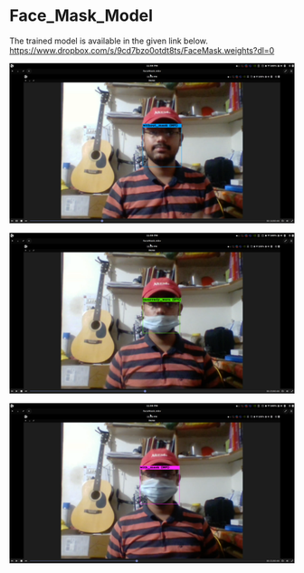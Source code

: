 # Face_Mask_Model

The trained model is available in the given link below.
https://www.dropbox.com/s/9cd7bzo0otdt8ts/FaceMask.weights?dl=0

![](https://raw.githubusercontent.com/Prasanna-icefire/Face_Mask_Model/master/Screenshot%20from%202020-09-10%2023-59-42.png)


![](https://raw.githubusercontent.com/Prasanna-icefire/Face_Mask_Model/master/Screenshot%20from%202020-09-10%2023-59-57.png)


![](https://raw.githubusercontent.com/Prasanna-icefire/Face_Mask_Model/master/Screenshot%20from%202020-09-10%2023-59-51.png)
